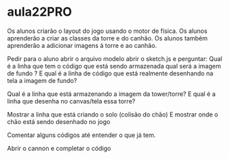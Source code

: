 # aula22PRO
Os alunos criarão o layout do jogo usando o motor de física. Os alunos aprenderão a criar as classes da torre e do canhão. Os alunos também aprenderão a adicionar imagens à torre e ao canhão.

Pedir para o aluno abrir o arquivo modelo
abrir o sketch.js e perguntar:
Qual é a linha que tem o código que está sendo armazenada qual será a imagem de fundo ?
E qual é a linha de código que está realmente desenhando na tela a imagem de fundo?

Qual é a linha que está armazenando a imagem da tower/torre?
E qual é a linha que desenha no canvas/tela essa torre?

Mostrar a linha que está criando o solo (colisão do chão)
E mostrar onde o chão está sendo desenhado no jogo

Comentar alguns códigos até entender o que já tem.

Abrir o cannon e completar o código
